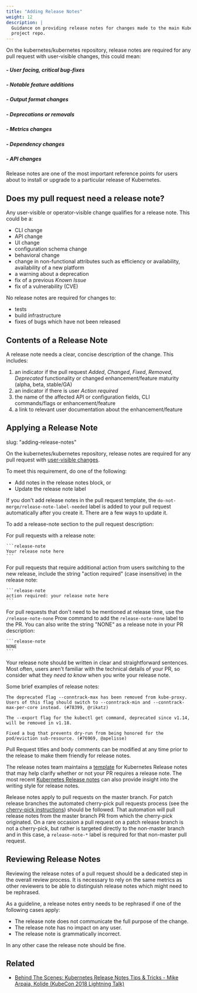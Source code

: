 ```yaml
---
title: "Adding Release Notes"
weight: 12
description: |
  Guidance on providing release notes for changes made to the main Kubernetes
  project repo.
---
```


On the kubernetes/kubernetes repository, release notes are required for any pull
request with user-visible changes, this could mean:

##### - User facing, critical bug-fixes
##### - Notable feature additions
##### - Output format changes
##### - Deprecations or removals
##### - Metrics changes
##### - Dependency changes
##### - API changes

Release notes are one of the most important reference
points for users about to install or upgrade to a particular release of
Kubernetes.

## Does my pull request need a release note?

Any user-visible or operator-visible change qualifies for a release note. This
could be a:

- CLI change
- API change
- UI change
- configuration schema change
- behavioral change
- change in non-functional attributes such as efficiency or availability,
  availability of a new platform
- a warning about a deprecation
- fix of a previous _Known Issue_
- fix of a vulnerability (CVE)

No release notes are required for changes to:

- tests
- build infrastructure
- fixes of bugs which have not been released

## Contents of a Release Note

A release note needs a clear, concise description of the change. This includes:

1. an indicator if the pull request _Added_, _Changed_, _Fixed_, _Removed_,
   _Deprecated_ functionality or changed enhancement/feature maturity (alpha,
   beta, stable/GA)
2. an indicator if there is user _Action required_
3. the name of the affected API or configuration fields, CLI commands/flags or
   enhancement/feature
4. a link to relevant user documentation about the enhancement/feature

## Applying a Release Note
slug: "adding-release-notes"

On the kubernetes/kubernetes repository, release notes are required for any pull request with  [user-visible changes](#--user-facing-critical-bug-fixes).


To meet this requirement, do one of the following:
- Add notes in the release notes block, or
- Update the release note label

If you don't add release notes in the pull request template, the `do-not-merge/release-note-label-needed` label is added to your pull request automatically after you create it. There are a few ways to update it.

To add a release-note section to the pull request description:

For pull requests with a release note:

    ```release-note
    Your release note here
    ```

For pull requests that require additional action from users switching to the new release, include the string "action required" (case insensitive) in the release note:

    ```release-note
    action required: your release note here
    ```

For pull requests that don't need to be mentioned at release time, use the `/release-note-none` Prow command to add the `release-note-none` label to the PR. You can also write the string "NONE" as a release note in your PR description:

    ```release-note
    NONE
    ```

Your release note should be written in clear and straightforward sentences. Most often, users aren't familiar with the technical details of your PR, so consider what they _need to know_ when you write your release note.

Some brief examples of release notes:

```
The deprecated flag --conntrack-max has been removed from kube-proxy. Users of this flag should switch to --conntrack-min and --conntrack-max-per-core instead. (#78399, @rikatz)

The --export flag for the kubectl get command, deprecated since v1.14, will be removed in v1.18.

Fixed a bug that prevents dry-run from being honored for the pod/eviction sub-resource. (#76969, @apelisse)
```

Pull Request titles and body comments can be modified at any time prior to the release to make them friendly for release notes.

The release notes team maintains a [template](https://github.com/kubernetes/sig-release/blob/master/release-team/role-handbooks/release-notes/relnotes-template.md) for Kubernetes Release notes that may help clarify whether or not your PR requires a release note. The most recent [Kubernetes Release notes](https://kubernetes.io/docs/setup/release/notes/) can also provide insight into the writing style for release notes.

Release notes apply to pull requests on the master branch. For patch release branches the automated cherry-pick pull requests process (see the [cherry-pick instructions](/contributors/devel/sig-release/cherry-picks.md)) should be followed.  That automation will pull release notes from the master branch PR from which the cherry-pick originated. On a rare occasion a pull request on a patch release branch is not a cherry-pick, but rather is targeted directly to the non-master branch and in this case, a `release-note-*` label is required for that non-master pull request.

## Reviewing Release Notes

Reviewing the release notes of a pull request should be a dedicated step in the
overall review process. It is necessary to rely on the same metrics as other
reviewers to be able to distinguish release notes which might need to be
rephrased.

As a guideline, a release notes entry needs to be rephrased if one of the
following cases apply:

- The release note does not communicate the full purpose of the change.
- The release note has no impact on any user.
- The release note is grammatically incorrect.

In any other case the release note should be fine.

## Related

* [Behind The Scenes: Kubernetes Release Notes Tips & Tricks - Mike Arpaia, Kolide (KubeCon 2018 Lightning Talk)](https://www.youtube.com/watch?v=n62oPohOyYs)
